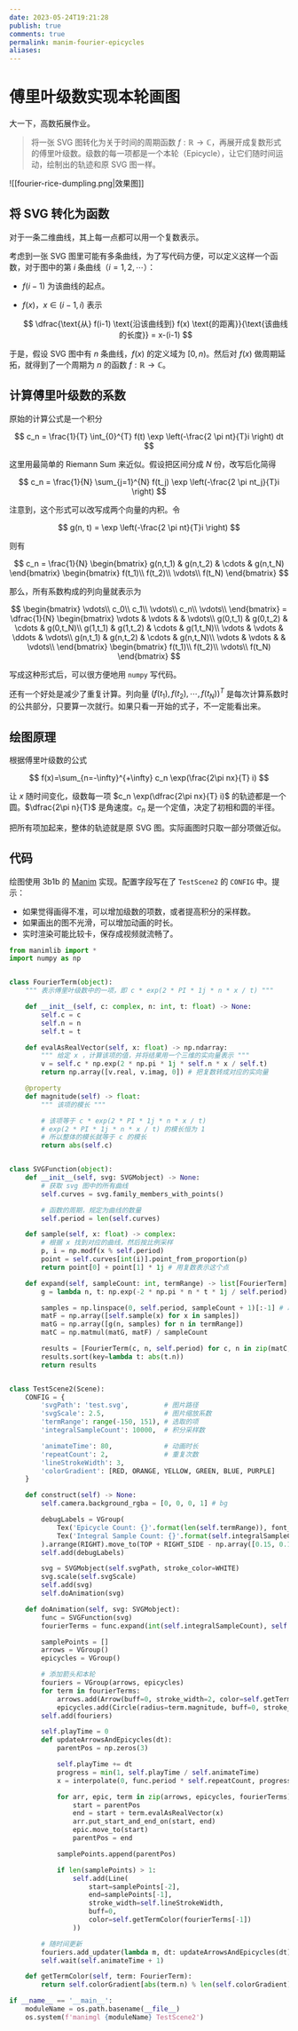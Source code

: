```yaml
---
date: 2023-05-24T19:21:28
publish: true
comments: true
permalink: manim-fourier-epicycles
aliases:
---
```


# 傅里叶级数实现本轮画图

大一下，高数拓展作业。

> 将一张 SVG 图转化为关于时间的周期函数 $f: \mathbb{R} \to \mathbb{C}$，再展开成复数形式的傅里叶级数。级数的每一项都是一个本轮（Epicycle），让它们随时间运动，绘制出的轨迹和原 SVG 图一样。

![[fourier-rice-dumpling.png|效果图]]

## 将 SVG 转化为函数

对于一条二维曲线，其上每一点都可以用一个复数表示。

考虑到一张 SVG 图里可能有多条曲线，为了写代码方便，可以定义这样一个函数，对于图中的第 $i$ 条曲线（$i=1,2,\cdots$）：

- $f(i-1)$ 为该曲线的起点。
- $f(x)$，$x \in (i-1,i)$ 表示

    $$
    \dfrac{\text{从} f(i-1) \text{沿该曲线到} f(x) \text{的距离}}{\text{该曲线的长度}} = x-(i-1)
    $$

于是，假设 SVG 图中有 $n$ 条曲线，$f(x)$ 的定义域为 $[0,n)$。然后对 $f(x)$ 做周期延拓，就得到了一个周期为 $n$ 的函数 $f: \mathbb{R} \to \mathbb{C}$。

## 计算傅里叶级数的系数

原始的计算公式是一个积分

$$
c_n = \frac{1}{T} \int_{0}^{T} f(t) \exp \left(-\frac{2 \pi nt}{T}i \right) dt
$$

这里用最简单的 Riemann Sum 来近似。假设把区间分成 $N$ 份，改写后化简得

$$
c_n = \frac{1}{N} \sum_{j=1}^{N} f(t_j) \exp \left(-\frac{2 \pi nt_j}{T}i \right)
$$

注意到，这个形式可以改写成两个向量的内积。令

$$
g(n, t) = \exp \left(-\frac{2 \pi nt}{T}i \right)
$$

则有

$$
c_n = \frac{1}{N} 
\begin{bmatrix}
 g(n,t_1) & g(n,t_2) & \cdots & g(n,t_N)
\end{bmatrix}
\begin{bmatrix}
  f(t_1)\\
  f(t_2)\\
  \vdots\\
  f(t_N)
\end{bmatrix}
$$

那么，所有系数构成的列向量就表示为

$$
\begin{bmatrix}
 \vdots\\
 c_0\\
 c_1\\
 \vdots\\
 c_n\\
 \vdots\\
\end{bmatrix}
= \dfrac{1}{N} 
\begin{bmatrix}
 \vdots & \vdots & & \vdots\\
 g(0,t_1) & g(0,t_2) & \cdots & g(0,t_N)\\
 g(1,t_1) & g(1,t_2) & \cdots & g(1,t_N)\\
 \vdots & \vdots & \ddots  & \vdots\\
 g(n,t_1) & g(n,t_2) & \cdots & g(n,t_N)\\
 \vdots & \vdots & & \vdots\\
\end{bmatrix}
\begin{bmatrix}
  f(t_1)\\
  f(t_2)\\
  \vdots\\
  f(t_N)
\end{bmatrix}
$$

写成这种形式后，可以很方便地用 `numpy` 写代码。

还有一个好处是减少了重复计算。列向量 $(f(t_1),f(t_2),\cdots,f(t_N))^T$ 是每次计算系数时的公共部分，只要算一次就行。如果只看一开始的式子，不一定能看出来。

## 绘图原理

根据傅里叶级数的公式

$$
f(x)=\sum_{n=-\infty}^{+\infty} c_n \exp(\frac{2\pi nx}{T} i)
$$

让 $x$ 随时间变化，级数每一项 $c_n \exp(\dfrac{2\pi nx}{T} i)$ 的轨迹都是一个圆。$\dfrac{2\pi n}{T}$ 是角速度。$c_n$ 是一个定值，决定了初相和圆的半径。

把所有项加起来，整体的轨迹就是原 SVG 图。实际画图时只取一部分项做近似。

## 代码

绘图使用 3b1b 的 [Manim](https://github.com/3b1b/manim) 实现。配置字段写在了 `TestScene2` 的 `CONFIG` 中。提示：

- 如果觉得画得不准，可以增加级数的项数，或者提高积分的采样数。
- 如果画出的图不光滑，可以增加动画的时长。
- 实时渲染可能比较卡，保存成视频就流畅了。

``` python
from manimlib import *
import numpy as np


class FourierTerm(object):
    """ 表示傅里叶级数中的一项，即 c * exp(2 * PI * 1j * n * x / t) """

    def __init__(self, c: complex, n: int, t: float) -> None:
        self.c = c
        self.n = n
        self.t = t

    def evalAsRealVector(self, x: float) -> np.ndarray:
        """ 给定 x ，计算该项的值，并将结果用一个三维的实向量表示 """
        v = self.c * np.exp(2 * np.pi * 1j * self.n * x / self.t)
        return np.array([v.real, v.imag, 0]) # 把复数转成对应的实向量

    @property
    def magnitude(self) -> float:
        """ 该项的模长 """

        # 该项等于 c * exp(2 * PI * 1j * n * x / t)
        # exp(2 * PI * 1j * n * x / t) 的模长恒为 1
        # 所以整体的模长就等于 c 的模长
        return abs(self.c)


class SVGFunction(object):
    def __init__(self, svg: SVGMobject) -> None:
        # 获取 svg 图中的所有曲线
        self.curves = svg.family_members_with_points()

        # 函数的周期，规定为曲线的数量
        self.period = len(self.curves)

    def sample(self, x: float) -> complex:
        # 根据 x 找到对应的曲线，然后按比例采样
        p, i = np.modf(x % self.period)
        point = self.curves[int(i)].point_from_proportion(p)
        return point[0] + point[1] * 1j # 用复数表示这个点

    def expand(self, sampleCount: int, termRange) -> list[FourierTerm]:
        g = lambda n, t: np.exp(-2 * np.pi * n * t * 1j / self.period)

        samples = np.linspace(0, self.period, sampleCount + 1)[:-1] # 取指定数量的等间隔点
        matF = np.array([self.sample(x) for x in samples])
        matG = np.array([g(n, samples) for n in termRange])
        matC = np.matmul(matG, matF) / sampleCount

        results = [FourierTerm(c, n, self.period) for c, n in zip(matC, termRange)]
        results.sort(key=lambda t: abs(t.n))
        return results


class TestScene2(Scene):
    CONFIG = {
        'svgPath': 'test.svg',         # 图片路径
        'svgScale': 2.5,               # 图片缩放系数
        'termRange': range(-150, 151), # 选取的项
        'integralSampleCount': 10000,  # 积分采样数

        'animateTime': 80,             # 动画时长
        'repeatCount': 2,              # 重复次数
        'lineStrokeWidth': 3,
        'colorGradient': [RED, ORANGE, YELLOW, GREEN, BLUE, PURPLE]
    }

    def construct(self) -> None:
        self.camera.background_rgba = [0, 0, 0, 1] # bg

        debugLabels = VGroup(
            Tex('Epicycle Count: {}'.format(len(self.termRange)), font_size=22),
            Tex('Integral Sample Count: {}'.format(self.integralSampleCount), font_size=22)
        ).arrange(RIGHT).move_to(TOP + RIGHT_SIDE - np.array([0.15, 0.15, 0]), aligned_edge=UR)
        self.add(debugLabels)

        svg = SVGMobject(self.svgPath, stroke_color=WHITE)
        svg.scale(self.svgScale)
        self.add(svg)
        self.doAnimation(svg)

    def doAnimation(self, svg: SVGMobject):
        func = SVGFunction(svg)
        fourierTerms = func.expand(int(self.integralSampleCount), self.termRange)

        samplePoints = []
        arrows = VGroup()
        epicycles = VGroup()

        # 添加箭头和本轮
        fouriers = VGroup(arrows, epicycles)
        for term in fourierTerms:
            arrows.add(Arrow(buff=0, stroke_width=2, color=self.getTermColor(term)))
            epicycles.add(Circle(radius=term.magnitude, buff=0, stroke_width=1, stroke_opacity=0.4, color=self.getTermColor(term)))
        self.add(fouriers)

        self.playTime = 0
        def updateArrowsAndEpicycles(dt):
            parentPos = np.zeros(3)

            self.playTime += dt
            progress = min(1, self.playTime / self.animateTime)
            x = interpolate(0, func.period * self.repeatCount, progress)

            for arr, epic, term in zip(arrows, epicycles, fourierTerms):
                start = parentPos
                end = start + term.evalAsRealVector(x)
                arr.put_start_and_end_on(start, end)
                epic.move_to(start)
                parentPos = end

            samplePoints.append(parentPos)

            if len(samplePoints) > 1:
                self.add(Line(
                    start=samplePoints[-2],
                    end=samplePoints[-1],
                    stroke_width=self.lineStrokeWidth,
                    buff=0,
                    color=self.getTermColor(fourierTerms[-1])
                ))

        # 随时间更新
        fouriers.add_updater(lambda m, dt: updateArrowsAndEpicycles(dt))
        self.wait(self.animateTime + 1)

    def getTermColor(self, term: FourierTerm):
        return self.colorGradient[abs(term.n) % len(self.colorGradient)]

if __name__ == '__main__':
    moduleName = os.path.basename(__file__)
    os.system(f'manimgl {moduleName} TestScene2')
```
